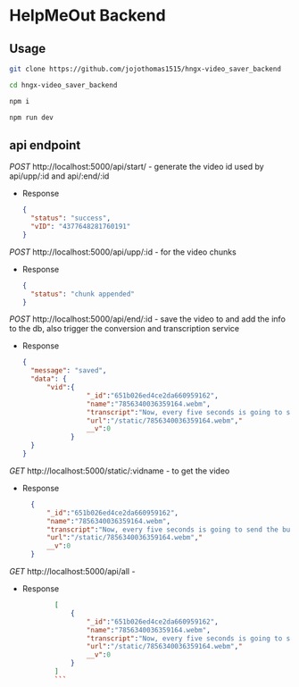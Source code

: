 # HelpMeOut Backend

## Usage

```bash
git clone https://github.com/jojothomas1515/hngx-video_saver_backend

cd hngx-video_saver_backend

npm i

npm run dev
```

## api endpoint

_POST_ http://localhost:5000/api/start/ - generate the video id used by api/upp/:id and api/:end/:id

- Response
  ```json
  {
    "status": "success",
    "vID": "4377648281760191"
  }
  ```

_POST_ http://localhost:5000/api/upp/:id - for the video chunks

- Response
  ```json
  {
    "status": "chunk appended"
  }
  ```

_POST_ http://localhost:5000/api/end/:id - save the video to and add the info to the db, also trigger the conversion and transcription service

- Response
  ```json
  {
    "message": "saved",
    "data": {
        "vid":{
                  "_id":"651b026ed4ce2da660959162",
                  "name":"7856340036359164.webm",
                  "transcript":"Now, every five seconds is going to send the buffer profile. I'm logging these out to I would know that I wouldn't send the buffer. Start sending the buffer. Will send again. So let me just do something on the screen so that's when I played the video, it's not, like, I did nothing. Okay. And I think this should be enough. So I'm going to stop it when I stop it sends the stop and the videos start transcribing and",
                  "url":"/static/7856340036359164.webm","
                  __v":0
              }
    }
  }
  ```

_GET_ http://localhost:5000/static/:vidname - to get the video

- Response
  ```json
    {
        "_id":"651b026ed4ce2da660959162",
        "name":"7856340036359164.webm",
        "transcript":"Now, every five seconds is going to send the buffer profile. I'm logging these out to I would know that I wouldn't send the buffer. Start sending the buffer. Will send again. So let me just do something on the screen so that's when I played the video, it's not, like, I did nothing. Okay. And I think this should be enough. So I'm going to stop it when I stop it sends the stop and the videos start transcribing and",
        "url":"/static/7856340036359164.webm","
        __v":0
    }
  ```

_GET_ http://localhost:5000/api/all -

- Response

  ````json
          [
              {
                  "_id":"651b026ed4ce2da660959162",
                  "name":"7856340036359164.webm",
                  "transcript":"Now, every five seconds is going to send the buffer profile. I'm logging these out to I would know that I wouldn't send the buffer. Start sending the buffer. Will send again. So let me just do something on the screen so that's when I played the video, it's not, like, I did nothing. Okay. And I think this should be enough. So I'm going to stop it when I stop it sends the stop and the videos start transcribing and",
                  "url":"/static/7856340036359164.webm","
                  __v":0
              }
          ]
          ```
  ````
